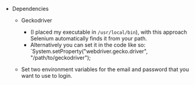 * Dependencies

    * Geckodriver 
        
        * (I placed my executable in `/usr/local/bin`), with this approach Selenium automatically finds it from your path.
        * Alternatively you can set it in the code like so: `System.setProperty("webdriver.gecko.driver", "/path/to/geckodriver");
    
    * Set two environment variables for the email and password that you want to use to login.
    
